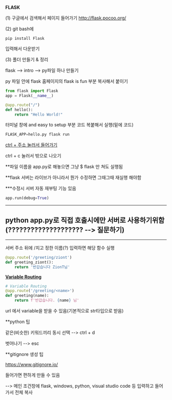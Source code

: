 **FLASK**

(1) 구글에서 검색해서 페이지 들어가기 http://flask.pocoo.org/



(2) git bash에 

```
pip install Flask
```

입력해서 다운받기



(3) 폴더 만들기 & 정리

flask --> intro --> py파일 하나 만들기

py 파일 안에   flask 홈페이지의 flask is fun 부분 복사해서 붙이기

```python
from flask import Flask
app = Flask(__name__)

@app.route("/")
def hello():
    return "Hello World!"
```



터미널 창에 and easy to setup 부분 코드 복붙해서 실행(밑에 코드)

```python
FLASK_APP=hello.py flask run
```



<u>ctrl + 주소 눌러서 들어가기</u>

ctrl + c 눌러서 밖으로 나오기



**파일 이름을 app.py로 해놓으면 그냥 $ flask 만 쳐도 실행됨

**flask 서버는 라이브가 아니라서 뭔가 수정하면 그때그때 재실행 해야함

***수정시 서버 자동 재부팅 기능 있음

```python
app.run(debug=True)
```

*********************************************************************************************************************************************************************************************************************************************************************************************************************************************************************************************************************

python app.py로 직접 호출시에만 서버로 사용하기위함 (???????????????????? --> 질문하기)
----------------------------------------------------------------------------------------------------------------------------------------------------------------

----------------------------------------------------------------------------------------------------------------------------------------------------------------



서버 주소 뒤에 /치고 정한 이름(?) 입력하면 해당 함수 실행

```python
@app.route('/greeting/ziont')
def greeting_ziont():
    return '반갑습니다 ZionT님'
```

**<u>Variable Routing</u>**

```python
# Variable Routing
@app.route('/greeting/<name>')
def greeting(name):
    return f'반갑습니다. {name} 님' 
```

url 에서 variable을 받을 수 있음(기본적으로 str타입으로 받음)



**python 팁

같은(비슷한) 키워드끼리 동시 선택 --> ctrl + d

벗어나기 --> esc 



**gitignore 생성 팁

https://www.gitignore.io/ 

들어가면 편하게 만들 수 있음

--> 메인 조건창에 flask, windows, python, visual studio code 등 입력하고 들어가서 전체 복사
